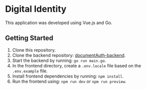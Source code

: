 # Digital Identity
This application was developed using Vue.js and Go.

## Getting Started
1. Clone this repository.
2. Clone the backend repository: [documentAuth-backend](https://github.com/DanilsGit/documentAuth-backend.git).
3. Start the backend by running: `go run main.go`.
4. In the frontend directory, create a `.env.locale` file based on the `.env.example` file.
5. Install frontend dependencies by running: `npm install`.
6. Run the frontend using: `npm run dev` or `npm run preview`.
